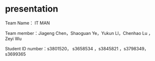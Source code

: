 # presentation
Team Name： IT MAN

Team member：Jiageng Chen，Shaoguan Ye，Yukun LI，Chenhao Lu ，Zeyi Wu 

Student ID number：s3801520， s3658534 ，s3845821 ，s3798349，s3699365
